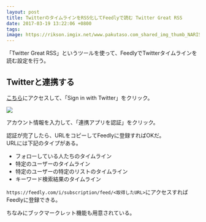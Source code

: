 ```yaml
---
layout: post
title: TwitterのタイムラインをRSS化してFeedlyで読む Twitter Great RSS
date: 2017-03-19 13:22:06 +0800
tags: 
image: https://rikson.imgix.net/www.pakutaso.com_shared_img_thumb_NARISIGE0I9A6342.jpg
---
```

「Twitter Great RSS」というツールを使って、FeedlyでTwitterタイムラインを読む設定を行う。

## Twitterと連携する

[こちら](http://twitter-great-rss.herokuapp.com/)にアクセスして、「Sign in with Twitter」をクリック。



![](https://rikson.imgix.net/65F7856C-5C8F-4FF1-9FC6-3E21864F07E4.png)

アカウント情報を入力して、「連携アプリを認証」をクリック。

認証が完了したら、URLをコピーしてFeedlyに登録すればOKだ。  
URLには下記のタイプがある。

- フォローしている人たちのタイムライン
- 特定のユーザーのタイムライン
- 特定のユーザーの特定のリストのタイムライン
- キーワード検索結果のタイムライン

`https://feedly.com/i/subscription/feed/<取得したURL>`にアクセスすればFeedlyに登録できる。

ちなみにブックマークレット機能も用意されている。

